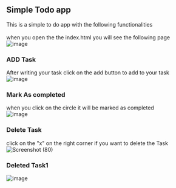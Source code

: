 ## Simple Todo app  
This is a simple to do app with the following functionalities <br>  
when you open the the index.html you will see the following page  <br>
![image](https://github.com/user-attachments/assets/c7e8c13a-86b2-461f-82c3-51769de457b0)
### ADD Task <br>
After writing your task click on the add button to add to your task  <br>
![image](https://github.com/user-attachments/assets/8e42f55f-2c36-4490-b46d-b04783aade8f)
### Mark As completed
when you click on the circle it will be marked as completed <br>
![image](https://github.com/user-attachments/assets/2da04428-a72c-4a60-91e9-8e379f8964a5)
### Delete Task 
click on the "x" on the right corner if you want to delete the Task  <br>
![Screenshot (80)](https://github.com/user-attachments/assets/7a2fb3a3-c4e8-4bbe-be2a-bc7ea83a6215)
### Deleted Task1 <br>
![image](https://github.com/user-attachments/assets/75748cc7-ed9e-4497-b3d9-6ed0a80f5bb4)


